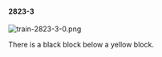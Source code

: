 #### 2823-3
![train-2823-3-0.png](https://github.com/lil-lab/nlvr/raw/master/nlvr/train/images/21/train-2823-3-0.png "train-2823-3-0.png")

There is a black block below a yellow block.